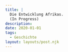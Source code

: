 ```yaml
---
title: |
  Die Entwicklung Afrikas. 
  (In Progress)
description:
date: 2020-01-01
tags:
  - Geschichte
layout: layouts/post.njk
---
```



